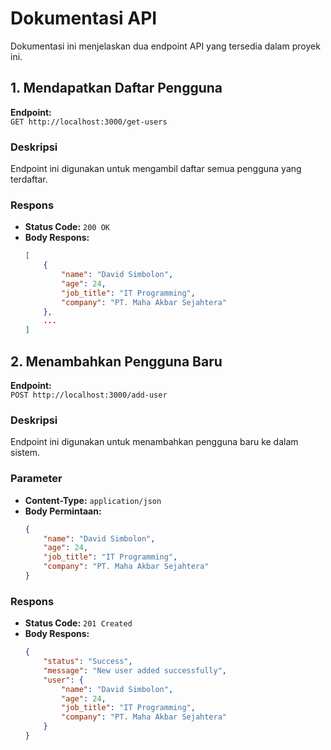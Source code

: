 # Dokumentasi API

Dokumentasi ini menjelaskan dua endpoint API yang tersedia dalam proyek ini.

## 1. Mendapatkan Daftar Pengguna

**Endpoint:**  
`GET http://localhost:3000/get-users`

### Deskripsi
Endpoint ini digunakan untuk mengambil daftar semua pengguna yang terdaftar.

### Respons
- **Status Code:** `200 OK`
- **Body Respons:**
    ```json
    [
        {
            "name": "David Simbolon",
            "age": 24,
            "job_title": "IT Programming",
            "company": "PT. Maha Akbar Sejahtera"
        },
        ...
    ]
    ```

## 2. Menambahkan Pengguna Baru

**Endpoint:**  
`POST http://localhost:3000/add-user`

### Deskripsi
Endpoint ini digunakan untuk menambahkan pengguna baru ke dalam sistem.

### Parameter
- **Content-Type:** `application/json`
- **Body Permintaan:**
    ```json
    {
        "name": "David Simbolon",
        "age": 24,
        "job_title": "IT Programming",
        "company": "PT. Maha Akbar Sejahtera"
    }
    ```

### Respons
- **Status Code:** `201 Created`
- **Body Respons:**
    ```json
    {
        "status": "Success",
        "message": "New user added successfully",
        "user": {
            "name": "David Simbolon",
            "age": 24,
            "job_title": "IT Programming",
            "company": "PT. Maha Akbar Sejahtera"
        }
    }
    ```